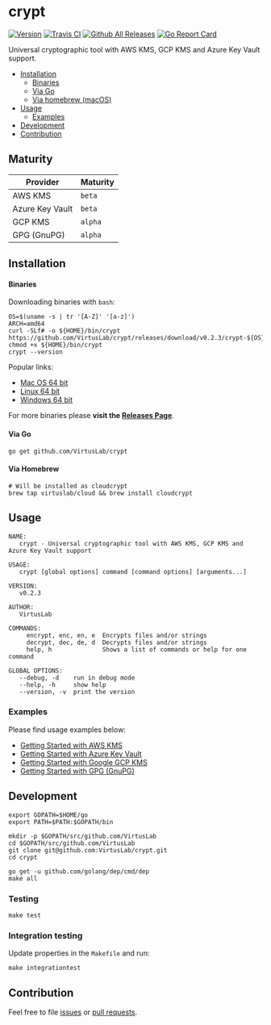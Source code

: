 # crypt

[![Version](https://img.shields.io/badge/version-v0.2.3-brightgreen.svg)](https://github.com/VirtusLab/crypt/releases/tag/v0.2.3)
[![Travis CI](https://img.shields.io/travis/VirtusLab/crypt.svg)](https://travis-ci.org/VirtusLab/crypt)
[![Github All Releases](https://img.shields.io/github/downloads/VirtusLab/crypt/total.svg)](https://github.com/VirtusLab/crypt/releases)
[![Go Report Card](https://goreportcard.com/badge/github.com/VirtusLab/crypt "Go Report Card")](https://goreportcard.com/report/github.com/VirtusLab/crypt)

Universal cryptographic tool with AWS KMS, GCP KMS and Azure Key Vault support.

* [Installation](README.md#installation)
  * [Binaries](README.md#binaries)
  * [Via Go](README.md#via-go)
  * [Via homebrew (macOS)](README.md#via-homebrew)
* [Usage](README.md#usage)
  * [Examples](README.md#examples)
* [Development](README.md#development)
* [Contribution](README.md#contribution)


## Maturity

Provider        | Maturity
----------------|---------
AWS KMS         | `beta`
Azure Key Vault | `beta`
GCP KMS         | `alpha`
GPG (GnuPG)     | `alpha`

## Installation

#### Binaries

Downloading binaries with `bash`:

    OS=$(uname -s | tr '[A-Z]' '[a-z]')
    ARCH=amd64
    curl -SLf# -o ${HOME}/bin/crypt https://github.com/VirtusLab/crypt/releases/download/v0.2.3/crypt-${OS}-${ARCH}
    chmod +x ${HOME}/bin/crypt
    crypt --version

Popular links:

- [Mac OS 64 bit](https://github.com/VirtusLab/crypt/releases/download/v0.2.3/crypt-darwin-amd64)
- [Linux 64 bit](https://github.com/VirtusLab/crypt/releases/download/v0.2.3/crypt-linux-amd64)
- [Windows 64 bit](https://github.com/VirtusLab/crypt/releases/download/v0.2.3/crypt-windows-amd64)

For more binaries please **visit the [Releases Page](https://github.com/VirtusLab/crypt/releases)**.

#### Via Go

    go get github.com/VirtusLab/crypt
    
#### Via Homebrew

    # Will be installed as cloudcrypt
    brew tap virtuslab/cloud && brew install cloudcrypt

## Usage

    NAME:
       crypt - Universal cryptographic tool with AWS KMS, GCP KMS and Azure Key Vault support

    USAGE:
       crypt [global options] command [command options] [arguments...]

    VERSION:
       v0.2.3

    AUTHOR:
       VirtusLab

    COMMANDS:
         encrypt, enc, en, e  Encrypts files and/or strings
         decrypt, dec, de, d  Decrypts files and/or strings
         help, h              Shows a list of commands or help for one command

    GLOBAL OPTIONS:
       --debug, -d    run in debug mode
       --help, -h     show help
       --version, -v  print the version

### Examples

Please find usage examples below:

- [Getting Started with AWS KMS](docs/getting-started-aws.md)
- [Getting Started with Azure Key Vault](docs/getting-started-azure.md)
- [Getting Started with Google GCP KMS](docs/getting-started-gcp.md)
- [Getting Started with GPG (GnuPG)](docs/getting-started-gpg.md)

## Development

    export GOPATH=$HOME/go
    export PATH=$PATH:$GOPATH/bin

    mkdir -p $GOPATH/src/github.com/VirtusLab
    cd $GOPATH/src/github.com/VirtusLab
    git clone git@github.com:VirtusLab/crypt.git
    cd crypt

    go get -u github.com/golang/dep/cmd/dep
    make all

### Testing

    make test

### Integration testing

Update properties in the `Makefile` and run:

    make integrationtest
    
## Contribution

Feel free to file [issues](https://github.com/VirtusLab/crypt/issues) or [pull requests](https://github.com/VirtusLab/crypt/pulls).    

